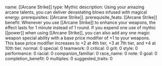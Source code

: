 name: [[Arcane Strike]]
type: Mythic
description: Using your amazing arcane talents, you can deliver devastating blows infused with magical energy.
prerequisites: [[Arcane Strike]].
prerequisite_feats: [[Arcane Strike]]
benefit: Whenever you use [[Arcane Strike]] to enhance your weapons, the effect lasts for 1 minute instead of 1 round. If you expend one use of mythic [[power]] when using [[Arcane Strike]], you can also add any one magic weapon special ability with a base price modifier of +1 to your weapons. This base price modifier increases to +2 at 4th tier, +3 at 7th tier, and +4 at 10th tier.
normal: 0
special: 0
teamwork: 0
critical: 0
grit: 0
style: 0
performance: 0
racial: 0
companion_familiar: 0
race_name: 0
note: 0
goal: 0
completion_benefit: 0
multiples: 0
suggested_traits: 0
